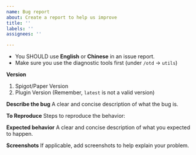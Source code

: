 ```yaml
---
name: Bug report
about: Create a report to help us improve
title: ''
labels: ''
assignees: ''

---
```


* You SHOULD use **English** or **Chinese** in an issue report.
* Make sure you use the diagnostic tools first (under `/otd` -> `utils`)

**Version**
1. Spigot/Paper Version
2. Plugin Version
(Remember, `latest` is not a valid version)

**Describe the bug**
A clear and concise description of what the bug is.

**To Reproduce**
Steps to reproduce the behavior:

**Expected behavior**
A clear and concise description of what you expected to happen.

**Screenshots**
If applicable, add screenshots to help explain your problem.
